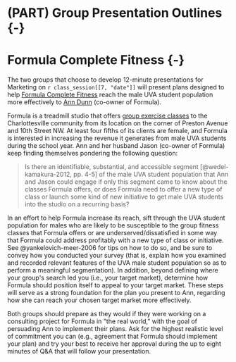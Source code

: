 # (PART) Group Presentation Outlines {-}

# Formula Complete Fitness {-}

The two groups that choose to develop 12-minute presentations for Marketing on
`r class_session[[7, "date"]]` will present plans designed to help [Formula
Complete Fitness][] reach the male UVA student population more effectively to
[Ann Dunn][about] (co-owner of Formula).

Formula is a treadmill studio that offers [group exercise classes][] to the
Charlottesville community from its location on the corner of Preston Avenue and
10th Street NW. At least four fifths of its clients are female, and Formula is
interested in increasing the revenue it generates from male UVA students during
the school year. Ann and her husband Jason (co-owner of Formula) keep finding
themselves pondering the following question:

> Is there an identifiable, substantial, and accessible segment
[@wedel-kamakura-2012, pp. 4-5] of the male UVA student population that Ann and
Jason could engage if only this segment came to know about the classes Formula
offers, or does Formula need to offer a new type of class or launch some kind of
new initiative to get male UVA students into the studio on a recurring basis?

In an effort to help Formula increase its reach, sift through the UVA student
population for males who are likely to be susceptible to the group fitness
classes that Formula offers or are underserved/dissatisfied in some way that
Formula could address profitably with a new type of class or initiative. See
@yankelovich-meer-2006 for tips on how to do so, and be sure to convey how you
conducted your survey (that is, explain how you examined and recorded relevant
features of the UVA male student population so as to perform a meaningful
segmentation). In addition, beyond defining where your group's search led you
(i.e., your target market), determine how Formula should position itself to
appeal to your target market. These steps will serve as a strong foundation for
the plan you present to Ann, regarding how she can reach your chosen target
market more effectively.

Both groups should prepare as they would if they were working on a consulting
project for Formula in "the real world," with the goal of persuading Ann to
implement their plans. Ask for the highest realistic level of commitment
you can (e.g., agreement that Formula should implement your plan) and
try your best to receive her approval during the up to eight minutes of Q&A that
will follow your presentation.

[about]: https://www.formulacompletefitness.com/team
[Formula Complete Fitness]: https://www.formulacompletefitness.com/
[group exercise classes]: https://www.formulacompletefitness.com/our-classes
[just-case-reflection]: https://forms.gle/8JcDNRsskrgyW76c9
[Midpoint Course Evaluation Survey]: https://forms.gle/iMzbSVjojpspBwBL6
[Pledge Survey]: https://forms.gle/EDd6j8ipwL5xCrh17